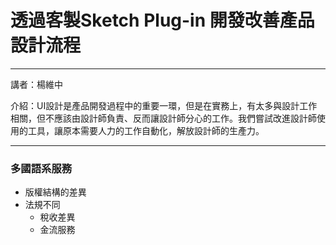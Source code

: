 # 透過客製Sketch Plug-in 開發改善產品設計流程

---

講者：楊維中

介紹：UI設計是產品開發過程中的重要一環，但是在實務上，有太多與設計工作相關，但不應該由設計師負責、反而讓設計師分心的工作。我們嘗試改進設計師使用的工具，讓原本需要人力的工作自動化，解放設計師的生產力。

---

### 多國語系服務

* 版權結構的差異
* 法規不同
  * 稅收差異
  * 金流服務



